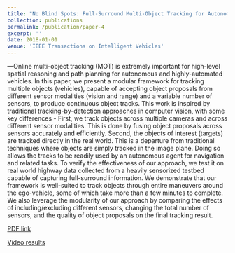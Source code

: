 ```yaml
---
title: "No Blind Spots: Full-Surround Multi-Object Tracking for Autonomous Vehicles using Cameras & LiDARs"
collection: publications
permalink: /publication/paper-4
excerpt: ''
date: 2018-01-01
venue: 'IEEE Transactions on Intelligent Vehicles'
---
```

—Online multi-object tracking (MOT) is extremely
important for high-level spatial reasoning and path planning
for autonomous and highly-automated vehicles. In this paper,
we present a modular framework for tracking multiple objects
(vehicles), capable of accepting object proposals from different
sensor modalities (vision and range) and a variable number
of sensors, to produce continuous object tracks. This work
is inspired by traditional tracking-by-detection approaches in
computer vision, with some key differences - First, we track
objects across multiple cameras and across different sensor
modalities. This is done by fusing object proposals across sensors
accurately and efficiently. Second, the objects of interest (targets)
are tracked directly in the real world. This is a departure from
traditional techniques where objects are simply tracked in the
image plane. Doing so allows the tracks to be readily used by an
autonomous agent for navigation and related tasks.
To verify the effectiveness of our approach, we test it on real
world highway data collected from a heavily sensorized testbed
capable of capturing full-surround information. We demonstrate
that our framework is well-suited to track objects through entire
maneuvers around the ego-vehicle, some of which take more than
a few minutes to complete. We also leverage the modularity of
our approach by comparing the effects of including/excluding
different sensors, changing the total number of sensors, and the
quality of object proposals on the final tracking result.

[PDF link](http://cvrr.ucsd.edu/publications/2018/M3OT.pdf)

[Video results](https://www.youtube.com/watch?v=UowMiGXoWbc&t=2s&index=1&list=PLUebh5NWCQUbP9LXdV8E_b-6y7C9hIEHT)
